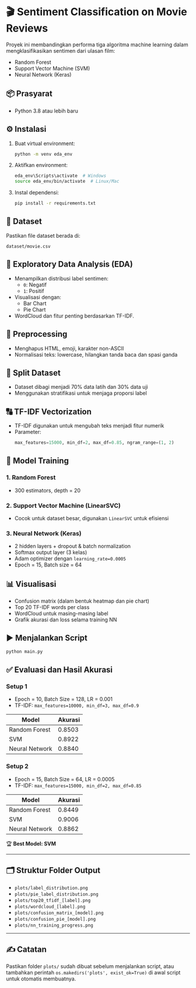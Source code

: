 # 🎬 Sentiment Classification on Movie Reviews

Proyek ini membandingkan performa tiga algoritma machine learning dalam mengklasifikasikan sentimen dari ulasan film:
- Random Forest
- Support Vector Machine (SVM)
- Neural Network (Keras)

## 📦 Prasyarat
- Python 3.8 atau lebih baru

## ⚙️ Instalasi

1. Buat virtual environment:
   ```bash
   python -m venv eda_env
   ```

2. Aktifkan environment:
   ```bash
   eda_env\Scripts\activate  # Windows
   source eda_env/bin/activate  # Linux/Mac
   ```

3. Instal dependensi:
   ```bash
   pip install -r requirements.txt
   ```

## 📁 Dataset
Pastikan file dataset berada di:
```
dataset/movie.csv
```

## 🔎 Exploratory Data Analysis (EDA)

- Menampilkan distribusi label sentimen: 
  - `0`: Negatif
  - `1`: Positif
- Visualisasi dengan:
  - Bar Chart
  - Pie Chart
- WordCloud dan fitur penting berdasarkan TF-IDF.

## 🧹 Preprocessing
- Menghapus HTML, emoji, karakter non-ASCII
- Normalisasi teks: lowercase, hilangkan tanda baca dan spasi ganda

## 🔀 Split Dataset
- Dataset dibagi menjadi 70% data latih dan 30% data uji
- Menggunakan stratifikasi untuk menjaga proporsi label

## 🔠 TF-IDF Vectorization
- TF-IDF digunakan untuk mengubah teks menjadi fitur numerik
- Parameter:
  ```python
  max_features=15000, min_df=2, max_df=0.85, ngram_range=(1, 2)
  ```

## 🧠 Model Training

### 1. Random Forest
- 300 estimators, depth = 20

### 2. Support Vector Machine (LinearSVC)
- Cocok untuk dataset besar, digunakan `LinearSVC` untuk efisiensi

### 3. Neural Network (Keras)
- 2 hidden layers + dropout & batch normalization
- Softmax output layer (3 kelas)
- Adam optimizer dengan `learning_rate=0.0005`
- Epoch = 15, Batch size = 64

## 📊 Visualisasi
- Confusion matrix (dalam bentuk heatmap dan pie chart)
- Top 20 TF-IDF words per class
- WordCloud untuk masing-masing label
- Grafik akurasi dan loss selama training NN

## ▶️ Menjalankan Script

```bash
python main.py
```

## ✅ Evaluasi dan Hasil Akurasi

### Setup 1
- Epoch = 10, Batch Size = 128, LR = 0.001
- TF-IDF: `max_features=10000, min_df=3, max_df=0.9`

| Model          | Akurasi  |
|----------------|----------|
| Random Forest  | 0.8503   |
| SVM            | 0.8922   |
| Neural Network | 0.8840   |

### Setup 2
- Epoch = 15, Batch Size = 64, LR = 0.0005
- TF-IDF: `max_features=15000, min_df=2, max_df=0.85`

| Model          | Akurasi  |
|----------------|----------|
| Random Forest  | 0.8449   |
| SVM            | 0.9006   |
| Neural Network | 0.8862   |

🏆 **Best Model: SVM**

---

## 🗂 Struktur Folder Output

- `plots/label_distribution.png`
- `plots/pie_label_distribution.png`
- `plots/top20_tfidf_[label].png`
- `plots/wordcloud_[label].png`
- `plots/confusion_matrix_[model].png`
- `plots/confusion_pie_[model].png`
- `plots/nn_training_progress.png`

---

## ✍️ Catatan
Pastikan folder `plots/` sudah dibuat sebelum menjalankan script, atau tambahkan perintah `os.makedirs('plots', exist_ok=True)` di awal script untuk otomatis membuatnya.
